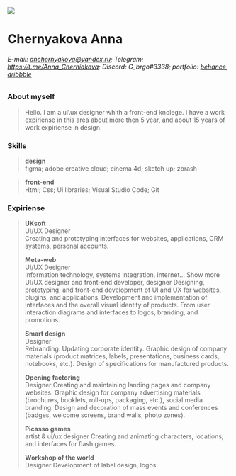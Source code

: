 ![](https://downloader.disk.yandex.ru/preview/82b1b1fb0c5f7d3bf553b2eb9fbd53728001da1fe145b393be5cc911f4240d70/64a1368a/GZwlI8OPXbqXEaMOw_rt9j49mfWf9Bw5xR7LbRr7Z_XF7EUJVBw68iSxPlJOFtGRTOlqqYzLVZNX_D4QlQIQZg%3D%3D?uid=0&filename=06d229bd64aebb4127c18f24208e9952.png&disposition=inline&hash=&limit=0&content_type=image%2Fjpeg&owner_uid=0&tknv=v2&size=2048x2048)
# Chernyakova Anna
###### E-mail: anchernyakova@yandex.ru; Telegram: https://t.me/Anna_Cherniakova; Discord: G_brgo#3338; portfolio: [behance](https://www.behance.net/portffolio), [dribbble](https://dribbble.com/G_B_R_Jo)



### About myself
> Hello. I am a ui\ux designer whith a front-end knolege. I have a work expiriense in this area about more then 5 year, and about 15 years of work expiriense in design. 


### Skills
> **design**\
> figma; adobe creative cloud; cinema 4d; sketch up; zbrash 

> **front-end**\
> Html; Css; Ui libraries; Visual Studio Code; Git

### Expiriense
> **UKsoft**\
> UI/UX Designer\
Creating and prototyping interfaces for websites, applications, CRM systems, personal accounts.
>
> **Meta-web**\
> UI/UX Designer\
> Information technology, systems integration, internet... Show more
UI/UX designer and front-end developer, designer
Designing, prototyping, and front-end development of UI and UX for websites, plugins, and applications. Development and implementation of interfaces and the overall visual identity of products. From user interaction diagrams and interfaces to logos, branding, and promotions.
>
> **Smart design**\
> Designer\
> Rebranding. Updating corporate identity. Graphic design of company materials (product matrices, labels, presentations, business cards, notebooks, etc.). Design of specifications for manufactured products.
>
> **Opening factoring**\
> Designer
> Creating and maintaining landing pages and company websites. Graphic design for company advertising materials (brochures, booklets, roll-ups, packaging, etc.), social media branding. Design and decoration of mass events and conferences (badges, welcome screens, brand walls, photo zones).
> 
> **Picasso games**\
> artist & ui/ux designer
> Creating and animating characters, locations, and interfaces for flash games.
>
> **Workshop of the world**\
> Designer
> Development of label design, logos.




